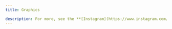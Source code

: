 ```yaml
---
title: Graphics

description: For more, see the **[Instagram](https://www.instagram.com/onna_mule.arts/)** page.
---
```


